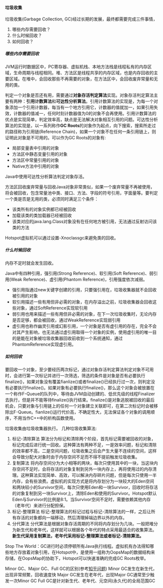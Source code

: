 #### 垃圾收集
垃圾收集(Garbage Collection, GC)经过长期的发展，最终都需要完成三件事情，
1. 哪些内存需要回收？
2. 什么时候回收？
3. 如何回收？

##### 哪些内存需要回收
JVM运行时数据区中，PC寄存器、虚拟机栈、本地方法栈是线程私有的内存区域，生命周期与线程相同。堆、方法区是线程共享的内存区域，也是内存回收的主要区域。在堆中，会回收那些不再需要的对象，在方法区中，会回收废弃常量和无用的类。

判定一个对象是否还有用，需要通过**对象存活判定算法**实现。对象存活判定算法主要有两种：**引用计数算法**和**可达性分析算法**。引用计数算法的实现是，为每一个对象添加一个引用计数器，每当有一个地方引用它，计数器的值就加一，如果引用失效，计数器的值减一，任何时刻计数器值为0的对象不会再使用。引用计数算法的优点是实现简单，判定效率高，缺点是无法解决对象相互引用的问题。可达性分析算法的实现是，以一系列称作**GC Roots**的对象作为起点，向下搜索，搜索所走过的路径称为引用链(Reference Chain)，如果一个对象不在任何一条引用链上，则证明此对象是不可用的。可以作为GC Roots的对象有:
- 局部变量表中引用的对象
- 方法区中静态变量引用的对象
- 方法区中常量引用的对象
- Native方法中引用的对象

Java中使用可达性分析算法判定对象存活。

方法区回收废弃常量与回收Java对象非常类似，如果一个废弃常量不再被使用，将会被回收，包含常量池中类、接口、方法、字段的符号引用，字面量等。要判定一个类是否是无用的类，必须同时满足三个条件：
- 该类所有的对象实例都已经被回收
- 加载该类的类加载器已经被回收
- 该类对应的java.lang.Class对象没有在任何地方被引用，无法通过反射访问该类的方法

Hotspot虚拟机可以通过设置-Xnoclassgc来避免类的回收。

##### 什么时候回收
内存不足时就会发生回收。

Java中有四种引用，强引用(Strong Reference)、软引用(Soft Reference)、弱引用(Weak Reference)、虚引用(Phantom Reference)，引用强度依次减弱。
- 强引用指通过new关键字创建的引用，只要强引用在，垃圾收集器就不会回收被引用的对象
- 软引用描述一些有用但非必需的对象，在内存溢出之前，垃圾收集器会回收这些对象，通过SoftReference实现软引用
- 弱引用也用来描述一些有用但非必需的对象，在下一次垃圾收集时，无论内存是否足够，都会被回收，通过WeakReference实现弱引用
- 虚引用也称作幽灵引用或幻影引用，一个对象是否有虚引用的存在，完全不会对其产生影响，也无法通过虚引用取得一个对象的实例，使用虚引用的唯一目的是能在对象被垃圾收集器回收前收到一个系统通知，通过PhantomReference实现虚引用。

##### 如何回收
要回收一个对象，至少要经历两次标记，通过对象存活判定算法判定对象不可用时，会进行第一次标记并进行一次筛选，筛选的条件是对象是否有必要执行finalize()，如果对象没有覆盖fianlize()或者finalize()已经执行过一次，则判定没有必要执行finalize()。如果对象有必要执行finalize()，那么这个对象会被放置在一个称作F-Queue的队列中，等待由JVM自动创建的、低优先级的线程Finalizer去执行，但是并不能等待finalize()执行结束。finalize()是对象逃脱被回收的最后机会，只要对象与引用链上的任何一个对象建立关联即可，在第二次标记时会被移除出F-Queue。fianlize()运行代价高，不确定性大，无法保证各个对象的调用顺序，不用当作C++中的析构函数使用。

垃圾收集由垃圾收集器执行。
几种垃圾收集算法:
1. 标记-清除算法
   算法分为标记和清除两个阶段，首先标记需要被回收的对象，标记完成后进行统一回收。这种算法有两种不足，一是效率问题，标记和清除的效率都不高，二是空间问题，垃圾收集之后会产生大量不连续的空间，这样会导致分配大对象时由于内存空间不足而不得不提前触发垃圾收集。
2. 复制算法
   将内存空间分为大小相等的两块，每次只使用其中的一块，当这块内存空间不足时，会将存活的对象复制到另外一块内存上，再将使用过的内存清理。这种算法实现简单、高效，可以解决内存碎片问题，但是每次只使用一半内存，会有些浪费。虚拟机的实现方式是将内存划分为一块较大的Eden空间和两块较小的Survivor空间，每次只使用Eden和一块Survivor，回收时将存活的对象复制到另一块Survivor上，清除Eden和使用的Survivor。Hotspot默认Eden与Survivor的比例是8:1。当Survivor空间不足时，需要依赖其他内存（老年代）来进行分配担保。
3. 标记-整理算法
   标记-整理算法的标记过程与标记-清除算法的一样，之后让所有存活的对象都向一端移动，然后清理掉端边界以外的内存。
4. 分代算法
   分代算法是根据对象存活周期的不同将内存划分为几块。一般把堆分为新生代和老年代，这样就可以根据各个年代的特点采用最适合的收集算法。**新生代采用复制算法，老年代采用标记-整理算法或者标记-清除算法。**

Stop The World：GC进行时必须停顿所有Java执行线程。虚拟机有办法得知哪些地方存放着对象引用，在Hotspot中，是使用一组称为OopsMap的数据结构来存储，在OopsMap的协助下，Hotspot可以快速准确的完成GC Roots枚举。

Minor GC、Major GC、Full GC的区别(参考[知乎问题](https://www.zhihu.com/question/41922036))
Minor GC发生在新生代，出现非常频繁，回收速度快
Major GC发生在老年代，出现Major GC通常至少触发一次Minor GC
Full GC是针对新生代、老年代、元空间(永久代)的全局范围GC